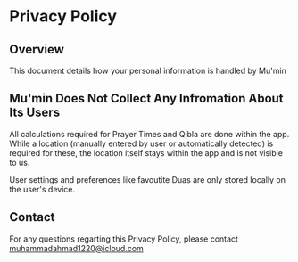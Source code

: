# Privacy Policy

## Overview
This document details how your personal information is handled by Mu'min


## Mu'min Does Not Collect Any Infromation About Its Users
All calculations required for Prayer Times and Qibla are done within the app. While a location (manually entered by user or automatically detected) is required for these, the location itself stays within the app and is not visible to us.

User settings and preferences like favoutite Duas are only stored locally on the user's device.

## Contact
For any questions regarting this Privacy Policy, please contact [muhammadahmad1220@icloud.com](muhammadahmad1220@icloud.com)
